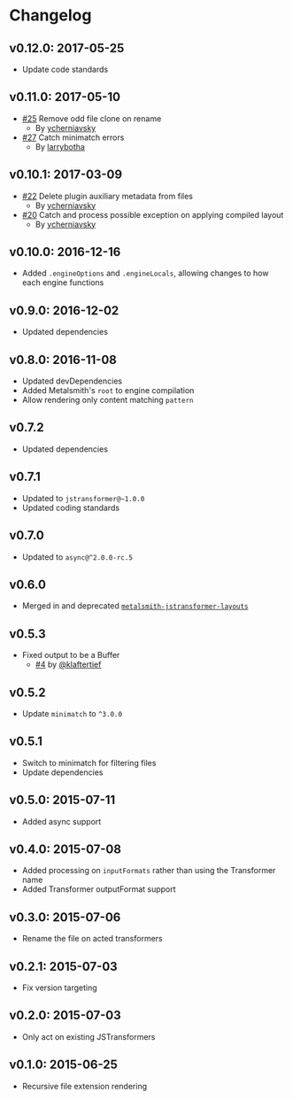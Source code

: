 # Changelog

## v0.12.0: 2017-05-25

- Update code standards

## v0.11.0: 2017-05-10

- [#25](https://github.com/RobLoach/metalsmith-jstransformer/pull/25) Remove odd file clone on rename
  - By [ycherniavsky](https://github.com/ycherniavsky)
- [#27](https://github.com/RobLoach/metalsmith-jstransformer/pull/27) Catch minimatch errors
  - By [larrybotha](https://github.com/larrybotha)

## v0.10.1: 2017-03-09

- [#22](https://github.com/RobLoach/metalsmith-jstransformer/pull/22) Delete plugin auxiliary metadata from files
  - By [ycherniavsky](https://github.com/ycherniavsky)
- [#20](https://github.com/RobLoach/metalsmith-jstransformer/pull/20) Catch and process possible exception on applying compiled layout
  - By [ycherniavsky](https://github.com/ycherniavsky)

## v0.10.0: 2016-12-16

- Added `.engineOptions` and `.engineLocals`, allowing changes to how each engine functions

## v0.9.0: 2016-12-02

- Updated dependencies

## v0.8.0: 2016-11-08

- Updated devDependencies
- Added Metalsmith's `root` to engine compilation
- Allow rendering only content matching `pattern`

## v0.7.2

- Updated dependencies

## v0.7.1

- Updated to `jstransformer@~1.0.0`
- Updated coding standards

## v0.7.0

- Updated to `async@^2.0.0-rc.5`

## v0.6.0

- Merged in and deprecated [`metalsmith-jstransformer-layouts`](https://github.com/RobLoach/metalsmith-jstransformer-layouts)

## v0.5.3

- Fixed output to be a Buffer
  - [#4](https://github.com/RobLoach/metalsmith-jstransformer/pull/4) by [@klaftertief](https://github.com/klaftertief)

## v0.5.2

- Update `minimatch` to `^3.0.0`

## v0.5.1

- Switch to minimatch for filtering files
- Update dependencies

## v0.5.0: 2015-07-11

- Added async support

## v0.4.0: 2015-07-08

- Added processing on `inputFormats` rather than using the Transformer name
- Added Transformer outputFormat support

## v0.3.0: 2015-07-06

- Rename the file on acted transformers

## v0.2.1: 2015-07-03

- Fix version targeting

## v0.2.0: 2015-07-03

- Only act on existing JSTransformers

## v0.1.0: 2015-06-25

- Recursive file extension rendering
